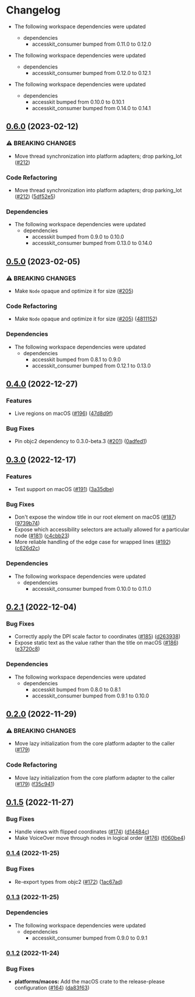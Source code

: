 # Changelog

* The following workspace dependencies were updated
  * dependencies
    * accesskit_consumer bumped from 0.11.0 to 0.12.0

* The following workspace dependencies were updated
  * dependencies
    * accesskit_consumer bumped from 0.12.0 to 0.12.1

* The following workspace dependencies were updated
  * dependencies
    * accesskit bumped from 0.10.0 to 0.10.1
    * accesskit_consumer bumped from 0.14.0 to 0.14.1

## [0.6.0](https://github.com/AccessKit/accesskit/compare/accesskit_macos-v0.5.0...accesskit_macos-v0.6.0) (2023-02-12)


### ⚠ BREAKING CHANGES

* Move thread synchronization into platform adapters; drop parking_lot ([#212](https://github.com/AccessKit/accesskit/issues/212))

### Code Refactoring

* Move thread synchronization into platform adapters; drop parking_lot ([#212](https://github.com/AccessKit/accesskit/issues/212)) ([5df52e5](https://github.com/AccessKit/accesskit/commit/5df52e5545faddf6a51905409013c2f5be23981e))


### Dependencies

* The following workspace dependencies were updated
  * dependencies
    * accesskit bumped from 0.9.0 to 0.10.0
    * accesskit_consumer bumped from 0.13.0 to 0.14.0

## [0.5.0](https://github.com/AccessKit/accesskit/compare/accesskit_macos-v0.4.2...accesskit_macos-v0.5.0) (2023-02-05)


### ⚠ BREAKING CHANGES

* Make `Node` opaque and optimize it for size ([#205](https://github.com/AccessKit/accesskit/issues/205))

### Code Refactoring

* Make `Node` opaque and optimize it for size ([#205](https://github.com/AccessKit/accesskit/issues/205)) ([4811152](https://github.com/AccessKit/accesskit/commit/48111521439b76c1a8687418a4b20f9b705eac6d))


### Dependencies

* The following workspace dependencies were updated
  * dependencies
    * accesskit bumped from 0.8.1 to 0.9.0
    * accesskit_consumer bumped from 0.12.1 to 0.13.0

## [0.4.0](https://github.com/AccessKit/accesskit/compare/accesskit_macos-v0.3.0...accesskit_macos-v0.4.0) (2022-12-27)


### Features

* Live regions on macOS ([#196](https://github.com/AccessKit/accesskit/issues/196)) ([47d8d9f](https://github.com/AccessKit/accesskit/commit/47d8d9f6a567dfe909aa4065886cace07084efb7))


### Bug Fixes

* Pin objc2 dependency to 0.3.0-beta.3 ([#201](https://github.com/AccessKit/accesskit/issues/201)) ([0adfed1](https://github.com/AccessKit/accesskit/commit/0adfed1192ee255fba34ad82e8483ab9296ac2df))

## [0.3.0](https://github.com/AccessKit/accesskit/compare/accesskit_macos-v0.2.1...accesskit_macos-v0.3.0) (2022-12-17)


### Features

* Text support on macOS ([#191](https://github.com/AccessKit/accesskit/issues/191)) ([3a35dbe](https://github.com/AccessKit/accesskit/commit/3a35dbe02122c789fe682995c5b7e022aef5cc36))


### Bug Fixes

* Don't expose the window title in our root element on macOS ([#187](https://github.com/AccessKit/accesskit/issues/187)) ([9739b74](https://github.com/AccessKit/accesskit/commit/9739b7424328da45c1c43b6db49af142a8789aa5))
* Expose which accessibility selectors are actually allowed for a particular node ([#181](https://github.com/AccessKit/accesskit/issues/181)) ([c4cbb23](https://github.com/AccessKit/accesskit/commit/c4cbb23156749d513df4e520dcb9be0a74c697d3))
* More reliable handling of the edge case for wrapped lines ([#192](https://github.com/AccessKit/accesskit/issues/192)) ([c626d2c](https://github.com/AccessKit/accesskit/commit/c626d2c3028085b076ada7dd31242cf3ca3c0f08))


### Dependencies

* The following workspace dependencies were updated
  * dependencies
    * accesskit_consumer bumped from 0.10.0 to 0.11.0

## [0.2.1](https://github.com/AccessKit/accesskit/compare/accesskit_macos-v0.2.0...accesskit_macos-v0.2.1) (2022-12-04)


### Bug Fixes

* Correctly apply the DPI scale factor to coordinates ([#185](https://github.com/AccessKit/accesskit/issues/185)) ([d263938](https://github.com/AccessKit/accesskit/commit/d263938d68bb63567853a340d3466ff27e076d87))
* Expose static text as the value rather than the title on macOS ([#186](https://github.com/AccessKit/accesskit/issues/186)) ([e3720c8](https://github.com/AccessKit/accesskit/commit/e3720c8e2d7c5e8c8601c52ad620dcfcacebc570))


### Dependencies

* The following workspace dependencies were updated
  * dependencies
    * accesskit bumped from 0.8.0 to 0.8.1
    * accesskit_consumer bumped from 0.9.1 to 0.10.0

## [0.2.0](https://github.com/AccessKit/accesskit/compare/accesskit_macos-v0.1.5...accesskit_macos-v0.2.0) (2022-11-29)


### ⚠ BREAKING CHANGES

* Move lazy initialization from the core platform adapter to the caller ([#179](https://github.com/AccessKit/accesskit/issues/179))

### Code Refactoring

* Move lazy initialization from the core platform adapter to the caller ([#179](https://github.com/AccessKit/accesskit/issues/179)) ([f35c941](https://github.com/AccessKit/accesskit/commit/f35c941f395f3162db376a69cfaaaf770d376267))

## [0.1.5](https://github.com/AccessKit/accesskit/compare/accesskit_macos-v0.1.4...accesskit_macos-v0.1.5) (2022-11-27)


### Bug Fixes

* Handle views with flipped coordinates ([#174](https://github.com/AccessKit/accesskit/issues/174)) ([d14484c](https://github.com/AccessKit/accesskit/commit/d14484cdcfdd99a497354aa3e012a0e130cc3d64))
* Make VoiceOver move through nodes in logical order ([#176](https://github.com/AccessKit/accesskit/issues/176)) ([f060be4](https://github.com/AccessKit/accesskit/commit/f060be409945296ed100cd63ecb3d2bb6bbad89e))

### [0.1.4](https://www.github.com/AccessKit/accesskit/compare/accesskit_macos-v0.1.3...accesskit_macos-v0.1.4) (2022-11-25)


### Bug Fixes

* Re-export types from objc2 ([#172](https://www.github.com/AccessKit/accesskit/issues/172)) ([1ac67ad](https://www.github.com/AccessKit/accesskit/commit/1ac67ad17587d79b5338cb71e2bc07612fc10c44))

### [0.1.3](https://www.github.com/AccessKit/accesskit/compare/accesskit_macos-v0.1.2...accesskit_macos-v0.1.3) (2022-11-25)


### Dependencies

* The following workspace dependencies were updated
  * dependencies
    * accesskit_consumer bumped from 0.9.0 to 0.9.1

### [0.1.2](https://www.github.com/AccessKit/accesskit/compare/accesskit_macos-v0.1.1...accesskit_macos-v0.1.2) (2022-11-24)


### Bug Fixes

* **platforms/macos:** Add the macOS crate to the release-please configuration ([#164](https://www.github.com/AccessKit/accesskit/issues/164)) ([da83f63](https://www.github.com/AccessKit/accesskit/commit/da83f63d279a10c5a7199a9145ca9eb9e27d7b56))
